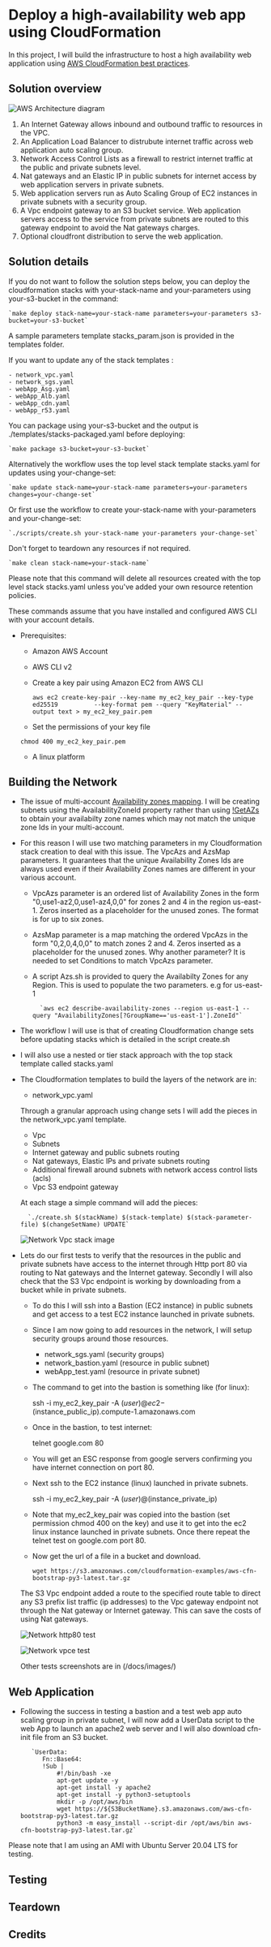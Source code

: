 # Deploy a high-availability web app using CloudFormation
In this project, I will build the infrastructure to host a high availability web application using [AWS CloudFormation best practices](https://docs.aws.amazon.com/AWSCloudFormation/latest/UserGuide/best-practices.html).

## Solution overview

![AWS Architecture diagram](/docs/images/cfn_arch.png)

1. An Internet Gateway allows inbound and outbound traffic to resources in the VPC.
2. An Application Load Balancer to distrubute internet traffic across web application auto scaling group.
3. Network Access Control Lists as a firewall to restrict internet traffic at the public and private subnets level.
4. Nat gateways and an Elastic IP in public subnets for internet access by web application servers in private subnets.
5. Web application servers run as Auto Scaling Group of EC2 instances in private subnets with a security group.
6. A Vpc endpoint gateway to an S3 bucket service. Web application servers access to the service from private subnets are routed to this gateway endpoint to avoid the Nat gateways charges.
7. Optional cloudfront distribution to serve the web application.
## Solution details

If you do not want to follow the solution steps below, you can deploy the cloudformation stacks with your-stack-name and your-parameters using your-s3-bucket in the command:

    `make deploy stack-name=your-stack-name parameters=your-parameters s3-bucket=your-s3-bucket`

A sample parameters template stacks_param.json is provided in the templates folder.

If you want to update any of the stack templates :

    - network_vpc.yaml
    - network_sgs.yaml
    - webApp_Asg.yaml
    - webApp_Alb.yaml
    - webApp_cdn.yaml
    - webApp_r53.yaml

You can package using your-s3-bucket and the output is ./templates/stacks-packaged.yaml before deploying:

    `make package s3-bucket=your-s3-bucket`

Alternatively the workflow uses the top level stack template stacks.yaml for updates using your-change-set:

    `make update stack-name=your-stack-name parameters=your-parameters changes=your-change-set`

Or first use the workflow to create your-stack-name with your-parameters and your-change-set:

    `./scripts/create.sh your-stack-name your-parameters your-change-set`

Don't forget to teardown any resources if not required.

    `make clean stack-name=your-stack-name`

Please note that this command will delete all resources created with the top level stack stacks.yaml unless you've added your own resource retention policies.

These commands assume that you have installed and configured AWS CLI with your account details.

- Prerequisites:
    - Amazon AWS Account
    - AWS CLI v2
    - Create a key pair using Amazon EC2 from AWS CLI

        `aws ec2 create-key-pair --key-name my_ec2_key_pair --key-type  ed25519         
            --key-format pem --query "KeyMaterial" --output text > my_ec2_key_pair.pem`
    
    - Set the permissions of your key file

    `chmod 400 my_ec2_key_pair.pem`

    - A linux platform

## Building the Network
- The issue of multi-account [Availability zones mapping](https://aws.amazon.com/premiumsupport/knowledge-center/vpc-map-cross-account-availability-zones/). I will be creating subnets using the AvailabilityZoneId property rather than
using [!GetAZs](https://docs.aws.amazon.com/AWSCloudFormation/latest/UserGuide/intrinsic-function-reference-getavailabilityzones.html) to obtain your availabilty zone names which may not match the unique zone Ids in your multi-account.
- For this reason I will use two matching parameters in my Cloudformation stack creation to deal with this issue. The VpcAzs and AzsMap parameters. It guarantees that the unique Availability Zones Ids are always used even if their Availability Zones names are different in your various account.
    - VpcAzs parameter is an ordered list of Availability Zones in the form "0,use1-az2,0,use1-az4,0,0" for zones 2 and 4 in the region us-east-1. Zeros inserted as a placeholder for the unused zones. The format is for up to six zones.
    - AzsMap parameter is a map matching the ordered VpcAzs in the form "0,2,0,4,0,0" to match zones 2 and 4. Zeros inserted as a placeholder for the unused zones. Why another parameter? It is needed to set Conditions to match VpcAzs parameter.
    - A script Azs.sh is provided to query the Availabilty Zones for any Region. This is used to populate the two parameters. e.g for us-east-1

            `aws ec2 describe-availability-zones --region us-east-1 --query "AvailabilityZones[?GroupName=='us-east-1'].ZoneId"`

- The workflow I will use is that of creating Cloudformation change sets before updating stacks which is detailed in the script create.sh
- I will also use a nested or tier stack approach with the top stack template called stacks.yaml
- The Cloudformation templates to build the layers of the network are in:
    - network_vpc.yaml

    Through a granular approach using change sets I will add the pieces in the network_vpc.yaml template.

    - Vpc
    - Subnets
    - Internet gateway and public subnets routing
    - Nat gateways, Elastic IPs and private subnets routing
    - Additional firewall around subnets with network access control lists (acls)
    - Vpc S3 endpoint gateway

    At each stage a simple command will add the pieces:

        `./create.sh $(stackName) $(stack-template) $(stack-parameter-file) $(changeSetName) UPDATE`

    ![Network Vpc stack image](/docs/images/network_vpc.png)

- Lets do our first tests to verify that the resources in the public and private subnets have access to the internet through Http port 80 via routing to Nat gateways and the Internet gateway. Secondly I will also check that the S3 Vpc endpoint is working by downloading from a bucket while in private subnets.
    - To do this I will ssh into a Bastion (EC2 instance) in public subnets and get access to a test EC2 instance launched in private subnets.

    - Since I am now going to add resources in the network, I will setup security groups around those resources.
        - network_sgs.yaml (security groups)
        - network_bastion.yaml (resource in public subnet)
        - webApp_test.yaml (resource in private subnet)

    - The command to get into the bastion is something like (for linux):

        ssh -i my_ec2_key_pair -A $(user)@ec2-$(instance_public_ip).compute-1.amazonaws.com

    - Once in the bastion, to test internet:

        telnet google.com 80

    - You will get an ESC response from google servers confirming you have internet connection on port 80.

    - Next ssh to the EC2 instance (linux) launched in private subnets.

        ssh -i my_ec2_key_pair -A $(user)@$(instance_private_ip)

    - Note that my_ec2_key_pair was copied into the bastion (set permission chmod 400 on the key)
    and use it to get into the ec2 linux instance launched in private subnets.
    Once there repeat the telnet test on google.com port 80.

    - Now get the url of a file in a bucket and download.

        `wget https://s3.amazonaws.com/cloudformation-examples/aws-cfn-bootstrap-py3-latest.tar.gz`

    The S3 Vpc endpoint added a route to the specified route table to direct any S3 prefix list traffic (ip addresses) to the Vpc gateway endpoint not through the Nat gateway or Internet gateway. This can save the costs of using Nat gateways.


    ![Network http80 test ](/docs/images/webApp_test_http80.png)

    ![Network vpce test ](/docs/images/test_network_vpce.png)

    Other tests screenshots are in (/docs/images/)

## Web Application 
- Following the success in testing a bastion and a test web app auto scaling group in private subnet, I will now add a UserData script to the web App to launch an apache2 web server and I will also download cfn-init file from an S3 bucket.

         `UserData:
            Fn::Base64:
            !Sub |
                #!/bin/bash -xe
                apt-get update -y
                apt-get install -y apache2
                apt-get install -y python3-setuptools
                mkdir -p /opt/aws/bin
                wget https://${S3BucketName}.s3.amazonaws.com/aws-cfn-bootstrap-py3-latest.tar.gz
                python3 -m easy_install --script-dir /opt/aws/bin aws-cfn-bootstrap-py3-latest.tar.gz`

Please note that I am using an AMI with Ubuntu Server 20.04 LTS for testing.


## Testing


## Teardown


## Credits
